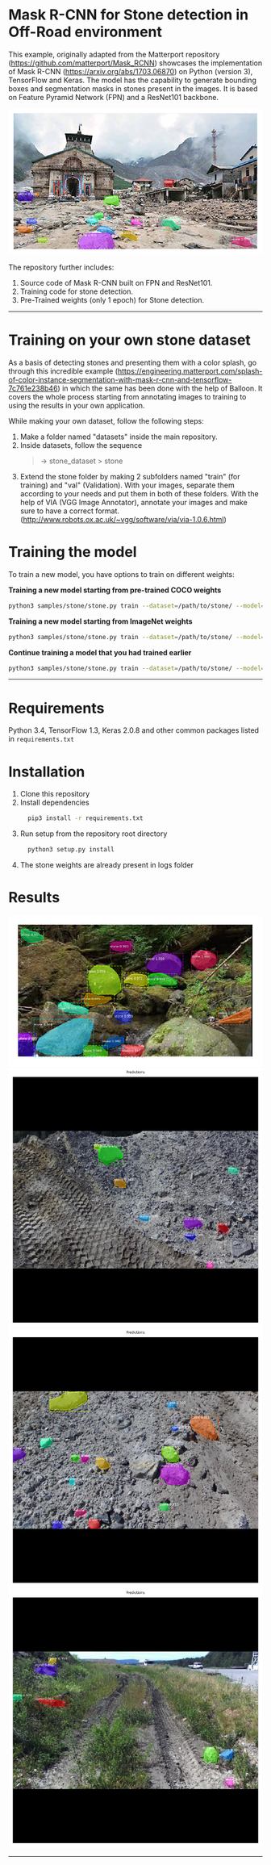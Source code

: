 # Mask R-CNN for Stone detection in Off-Road environment

This example, originally adapted from the Matterport repository (https://github.com/matterport/Mask_RCNN) showcases the implementation of Mask R-CNN (https://arxiv.org/abs/1703.06870) on Python (version 3), TensorFlow and Keras. The model has the capability to generate bounding boxes and segmentation masks in stones present in the images. It is based on Feature Pyramid Network (FPN) and a ResNet101 backbone.

<img src = "samples/stone/Validation result/Random_Images/download (1).png" > 

The repository further includes:

1. Source code of Mask R-CNN built on FPN and ResNet101.
2. Training code for stone detection.
3. Pre-Trained weights (only 1 epoch) for Stone detection.
-----------

# Training on your own stone dataset

As a basis of detecting stones and presenting them with a color splash, go through this incredible example (https://engineering.matterport.com/splash-of-color-instance-segmentation-with-mask-r-cnn-and-tensorflow-7c761e238b46) in which the same has been done with the help of Balloon. It covers the whole process starting from annotating images to training to using the results in your own application.

While making your own dataset, follow the following steps:

1. Make a folder named "datasets" inside the main repository.
2. Inside datasets, follow the sequence 
    > -> stone_dataset > stone 
3. Extend the stone folder by making 2 subfolders named "train" (for training) and "val" (Validation). With your images, separate them according to your needs and put them in both of these folders. With the help of VIA (VGG Image Annotator), annotate your images and make sure to have a correct format. (http://www.robots.ox.ac.uk/~vgg/software/via/via-1.0.6.html)   

# Training the model

To train a new model, you have options to train on different weights:

**Training a new model starting from pre-trained COCO weights**
```bash 
python3 samples/stone/stone.py train --dataset=/path/to/stone/ --model=coco
```
**Training  a new model starting from ImageNet weights**
```bash
python3 samples/stone/stone.py train --dataset=/path/to/stone/ --model=imagenet
```
**Continue training a model that you had trained earlier**
```bash
python3 samples/stone/stone.py train --dataset=/path/to/stone/ --model= /path/to/mask_rcnn_stone_0001.h5
```

------

# Requirements 
Python 3.4, TensorFlow 1.3, Keras 2.0.8 and other common packages listed in ```requirements.txt```

# Installation

1. Clone this repository
2. Install dependencies
    ```bash
      pip3 install -r requirements.txt
    ```
3. Run setup from the repository root directory 
    ```bash
      python3 setup.py install
    ```
4. The stone weights are already present in logs folder

# Results

<img src = "samples/stone/Validation result/Random_Images/download (27).png">
<img src = "samples/stone/Validation result/Dataset_Images/download (4).png">
<img src = "samples/stone/Validation result/Dataset_Images/download (12).png">
<img src = "samples/stone/Validation result/Dataset_Images/download (14).png">

------